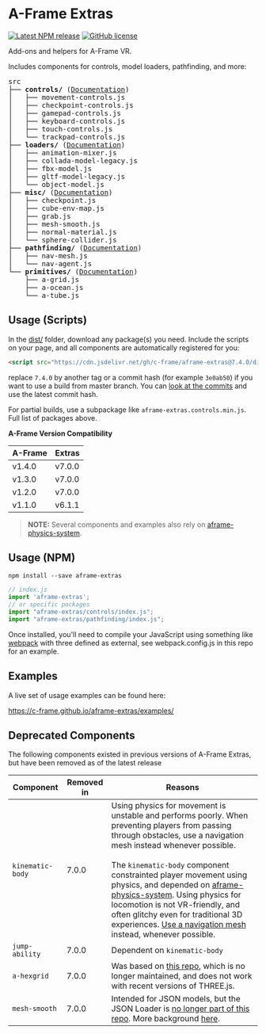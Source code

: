 # A-Frame Extras

[![Latest NPM release](https://img.shields.io/npm/v/aframe-extras.svg)](https://www.npmjs.com/package/aframe-extras)
[![GitHub license](https://img.shields.io/badge/license-MIT-blue.svg)](https://raw.githubusercontent.com/c-frame/aframe-extras/master/LICENSE)

Add-ons and helpers for A-Frame VR.

Includes components for controls, model loaders, pathfinding, and more:

<!-- tree src -I index.js -->
<pre>
src
├── <b>controls/</b> (<a href="/src/controls">Documentation</a>)
│   ├── movement-controls.js
│   ├── checkpoint-controls.js
│   ├── gamepad-controls.js
│   ├── keyboard-controls.js
│   ├── touch-controls.js
│   └── trackpad-controls.js
├── <b>loaders/</b> (<a href="/src/loaders">Documentation</a>)
│   ├── animation-mixer.js
│   ├── collada-model-legacy.js
│   ├── fbx-model.js
│   ├── gltf-model-legacy.js
│   └── object-model.js
├── <b>misc/</b> (<a href="/src/misc">Documentation</a>)
│   ├── checkpoint.js
│   ├── cube-env-map.js
│   ├── grab.js
│   ├── mesh-smooth.js
│   ├── normal-material.js
│   └── sphere-collider.js
├── <b>pathfinding/</b> (<a href="/src/pathfinding">Documentation</a>)
│   ├── nav-mesh.js
│   └── nav-agent.js
└── <b>primitives/</b> (<a href="/src/primitives">Documentation</a>)
    ├── a-grid.js
    ├── a-ocean.js
    └── a-tube.js
</pre>

## Usage (Scripts)

In the [dist/](https://github.com/c-frame/aframe-extras/tree/master/dist) folder, download any package(s) you need. Include the scripts on your page, and all components are automatically registered for you:

```html
<script src="https://cdn.jsdelivr.net/gh/c-frame/aframe-extras@7.4.0/dist/aframe-extras.min.js"></script>
```

replace `7.4.0` by another tag or a commit hash (for example `3e0ab50`) if you want to use a build from master branch.
You can [look at the commits](https://github.com/c-frame/aframe-extras/commits/master) and use the latest commit hash.

For partial builds, use a subpackage like `aframe-extras.controls.min.js`. Full list of packages above.

**A-Frame Version Compatibility**

| A-Frame  | Extras |
|----------|--------|
| v1.4.0   | v7.0.0 |
| v1.3.0   | v7.0.0 |
| v1.2.0   | v7.0.0 |
| v1.1.0   | v6.1.1 |

> **NOTE:** Several components and examples also rely on [aframe-physics-system](https://github.com/c-frame/aframe-physics-system).

## Usage (NPM)

```
npm install --save aframe-extras
```

```javascript
// index.js
import 'aframe-extras';
// or specific packages
import "aframe-extras/controls/index.js";
import "aframe-extras/pathfinding/index.js";
```

Once installed, you'll need to compile your JavaScript using something like [webpack](https://webpack.js.org) with three defined as external, see webpack.config.js in this repo for an example.

## Examples

A live set of usage examples can be found here:

https://c-frame.github.io/aframe-extras/examples/

## Deprecated Components

The following components existed in previous versions of A-Frame Extras, but have been removed as of the latest release

| Component        | Removed in | Reasons                                                      |
| ---------------- | ---------- | ------------------------------------------------------------ |
| `kinematic-body` | 7.0.0      | Using physics for movement is unstable and performs poorly. When preventing players from passing through obstacles, use a navigation mesh instead whenever possible.<br /><br />The `kinematic-body` component constrainted player movement using physics, and depended on [aframe-physics-system](http://github.com/donmccurdy/aframe-physics-system/). Using physics for locomotion is not VR-friendly, and often glitchy even for traditional 3D experiences. [Use a navigation mesh](https://github.com/donmccurdy/aframe-extras/tree/master/src/controls#usage) instead, whenever possible. |
| `jump-ability`   | 7.0.0      | Dependent on `kinematic-body`                                |
| `a-hexgrid`      | 7.0.0      | Was based on [this repo](https://github.com/vonWolfehaus/von-grid), which is no longer maintained, and does not work with recent versions of THREE.js. |
| `mesh-smooth`    | 7.0.0      | Intended for JSON models, but the JSON Loader is [no longer part of this repo](https://github.com/c-frame/aframe-extras/commit/d079064e6ac55a4cd6bbf64bd46a576e26dd214e).  More background [here](https://github.com/c-frame/aframe-extras/issues/411). |

